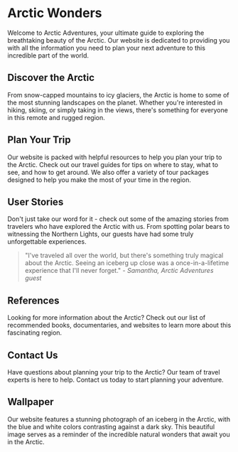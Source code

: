 <!--font:Lato-->

# Arctic Wonders

Welcome to Arctic Adventures, your ultimate guide to exploring the breathtaking beauty of the Arctic. Our website is dedicated to providing you with all the information you need to plan your next adventure to this incredible part of the world.

## Discover the Arctic

From snow-capped mountains to icy glaciers, the Arctic is home to some of the most stunning landscapes on the planet. Whether you're interested in hiking, skiing, or simply taking in the views, there's something for everyone in this remote and rugged region.

## Plan Your Trip

Our website is packed with helpful resources to help you plan your trip to the Arctic. Check out our travel guides for tips on where to stay, what to see, and how to get around. We also offer a variety of tour packages designed to help you make the most of your time in the region.

## User Stories

Don't just take our word for it - check out some of the amazing stories from travelers who have explored the Arctic with us. From spotting polar bears to witnessing the Northern Lights, our guests have had some truly unforgettable experiences.

> "I've traveled all over the world, but there's something truly magical about the Arctic. Seeing an iceberg up close was a once-in-a-lifetime experience that I'll never forget." - _Samantha, Arctic Adventures guest_

## References

Looking for more information about the Arctic? Check out our list of recommended books, documentaries, and websites to learn more about this fascinating region.

## Contact Us

Have questions about planning your trip to the Arctic? Our team of travel experts is here to help. Contact us today to start planning your adventure.

## Wallpaper

Our website features a stunning photograph of an iceberg in the Arctic, with the blue and white colors contrasting against a dark sky. This beautiful image serves as a reminder of the incredible natural wonders that await you in the Arctic.

<!--

Write me content for website with wallpaper which alt text is:

"A photograph of an iceberg in the Arctic, with the blue and white colors contrasting against a dark sky."

The name/title of the page should not be 1:1 copy of the alt text but rather a real content of the website which is using this wallpaper.

- Use markdown format 
- Start with heading
- Heading should be short and concise
- The content should look like a real website 
- The website should not be about the wallpaper, wallpaper is just a related background
- Heading should be contain work "wallpaper" or "background"
- Include real sections like references, contact, user stories, etc. use things relevant to the page purpose.
- Feel free to use structure like headings, bullets, numbering, blockquotes, paragraphs, horizontal lines, etc.
- You can use formatting like bold or _italic_
- You can include UTF-8 emojis
- Links should be only #hash anchors (and you can refer to the document itself)
- Do not include images


---


# Arctic Adventures: Exploring the Wonders of the North

Welcome to Arctic Adventures, your ultimate guide to exploring the breathtaking beauty of the Arctic. Our website is dedicated to providing you with all the information you need to plan your next adventure to this incredible part of the world.

## Discover the Arctic

From snow-capped mountains to icy glaciers, the Arctic is home to some of the most stunning landscapes on the planet. Whether you're interested in hiking, skiing, or simply taking in the views, there's something for everyone in this remote and rugged region.

## Plan Your Trip

Our website is packed with helpful resources to help you plan your trip to the Arctic. Check out our travel guides for tips on where to stay, what to see, and how to get around. We also offer a variety of tour packages designed to help you make the most of your time in the region.

## User Stories

Don't just take our word for it - check out some of the amazing stories from travelers who have explored the Arctic with us. From spotting polar bears to witnessing the Northern Lights, our guests have had some truly unforgettable experiences.

> "I've traveled all over the world, but there's something truly magical about the Arctic. Seeing an iceberg up close was a once-in-a-lifetime experience that I'll never forget." - _Samantha, Arctic Adventures guest_

## References

Looking for more information about the Arctic? Check out our list of recommended books, documentaries, and websites to learn more about this fascinating region.

## Contact Us

Have questions about planning your trip to the Arctic? Our team of travel experts is here to help. Contact us today to start planning your adventure.

## Wallpaper

Our website features a stunning photograph of an iceberg in the Arctic, with the blue and white colors contrasting against a dark sky. This beautiful image serves as a reminder of the incredible natural wonders that await you in the Arctic.


---


Write me a Google font which is best fitting for the website.

Pick from the list:
- Futura
- Lato
- Playfair Display
- Montserrat
- Orbitron
- Poppins
- Lobster
- Cormorant Garamond
- Raleway
- Cabin
- Great Vibes
- Inter
- Barlow Condensed
- Cinzel Decorative
- Dancing Script
- Roboto
- Creepster
- Open Sans
- IBM Plex Sans
- Alegreya
- Exo 2
- Cinzel


Write just the font name nothing else.


---


Lato

-->
